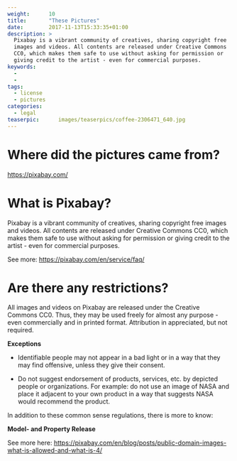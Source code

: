 ```yaml
---
weight:      10
title:       "These Pictures"
date:        2017-11-13T15:33:35+01:00
description: >
  Pixabay is a vibrant community of creatives, sharing copyright free
  images and videos. All contents are released under Creative Commons
  CC0, which makes them safe to use without asking for permission or
  giving credit to the artist - even for commercial purposes.
keywords:
  -
  -
tags:
  - license
  - pictures
categories:
  - legal
teaserpic:      images/teaserpics/coffee-2306471_640.jpg
---
```


# Where did the pictures came from?

https://pixabay.com/


# What is Pixabay?

Pixabay is a vibrant community of creatives, sharing copyright free
images and videos. All contents are released under Creative Commons
CC0, which makes them safe to use without asking for permission or
giving credit to the artist - even for commercial purposes.

See more: https://pixabay.com/en/service/faq/


# Are there any restrictions?

All images and videos on Pixabay are released under the Creative
Commons CC0. Thus, they may be used freely for almost any purpose -
even commercially and in printed format. Attribution in appreciated,
but not required.

**Exceptions**

* Identifiable people may not appear in a bad light or in a way that
  they may find offensive, unless they give their consent.

* Do not suggest endorsement of products, services, etc. by depicted
  people or organizations. For example: do not use an image of NASA and
  place it adjacent to your own product in a way that suggests NASA
  would recommend the product.

In addition to these common sense regulations, there is more to know:

**Model- and Property Release**

See more here: https://pixabay.com/en/blog/posts/public-domain-images-what-is-allowed-and-what-is-4/

